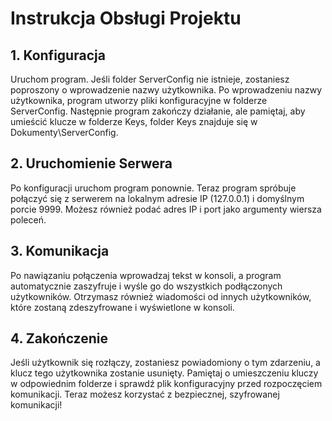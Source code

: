 # Instrukcja Obsługi Projektu
## 1. Konfiguracja
Uruchom program. Jeśli folder ServerConfig nie istnieje, zostaniesz poproszony o wprowadzenie nazwy użytkownika.
Po wprowadzeniu nazwy użytkownika, program utworzy pliki konfiguracyjne w folderze ServerConfig. Następnie program zakończy działanie, ale pamiętaj, aby umieścić klucze w folderze Keys, folder Keys znajduje się w Dokumenty\ServerConfig.
## 2. Uruchomienie Serwera
Po konfiguracji uruchom program ponownie. Teraz program spróbuje połączyć się z serwerem na lokalnym adresie IP (127.0.0.1) i domyślnym porcie 9999. Możesz również podać adres IP i port jako argumenty wiersza poleceń.
## 3. Komunikacja
Po nawiązaniu połączenia wprowadzaj tekst w konsoli, a program automatycznie zaszyfruje i wyśle go do wszystkich podłączonych użytkowników.
Otrzymasz również wiadomości od innych użytkowników, które zostaną zdeszyfrowane i wyświetlone w konsoli.
## 4. Zakończenie
Jeśli użytkownik się rozłączy, zostaniesz powiadomiony o tym zdarzeniu, a klucz tego użytkownika zostanie usunięty.
Pamiętaj o umieszczeniu kluczy w odpowiednim folderze i sprawdź plik konfiguracyjny przed rozpoczęciem komunikacji. Teraz możesz korzystać z bezpiecznej, szyfrowanej komunikacji!

